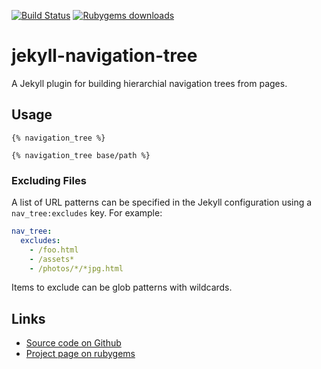 [![Build Status](https://travis-ci.org/Josef-Friedrich/jekyll-navigation-tree.svg?branch=master)](https://travis-ci.org/Josef-Friedrich/jekyll-navigation-tree)
[![Rubygems downloads](https://img.shields.io/gem/dt/jekyll-navigation-tree.svg)](https://rubygems.org/gems/jekyll-navigation-tree)

# jekyll-navigation-tree

A Jekyll plugin for building hierarchial navigation trees from pages.

## Usage

```liquid
{% navigation_tree %}
```

```liquid
{% navigation_tree base/path %}
```

### Excluding Files

A list of URL patterns can be specified in the Jekyll configuration using a
`nav_tree:excludes` key. For example:

```yaml
nav_tree:
  excludes:
    - /foo.html
    - /assets*
    - /photos/*/*jpg.html
```

Items to exclude can be glob patterns with wildcards.

## Links

* [Source code on Github](https://github.com/Josef-Friedrich/jekyll-navigation-tree)
* [Project page on rubygems](https://rubygems.org/gems/jekyll-navigation-tree)
